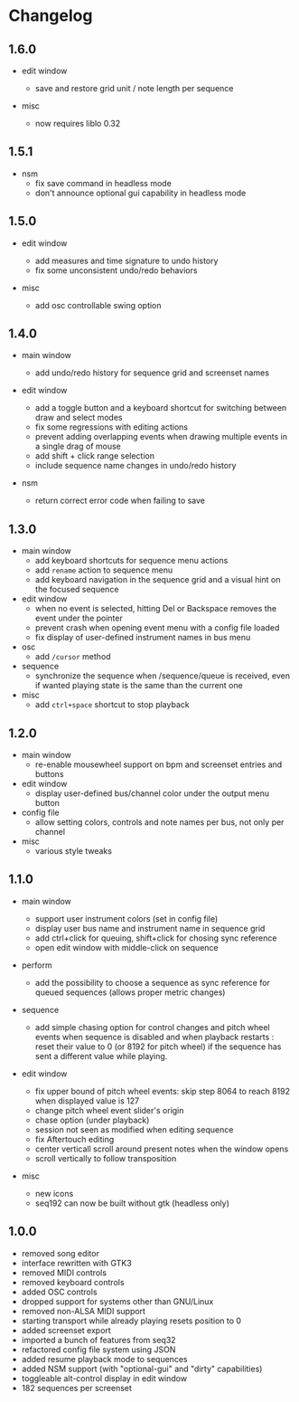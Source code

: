 # Changelog

## 1.6.0

- edit window
    - save and restore grid unit / note length per sequence

- misc
    - now requires liblo 0.32

## 1.5.1

- nsm
  - fix save command in headless mode
  - don't announce optional gui capability in headless mode

## 1.5.0

- edit window
    - add measures and time signature to undo history
    - fix some unconsistent undo/redo behaviors

- misc
    - add osc controllable swing option

## 1.4.0

- main window
    - add undo/redo history for sequence grid and screenset names

- edit window
    - add a toggle button and a keyboard shortcut for switching between draw and select modes
    - fix some regressions with editing actions
    - prevent adding overlapping events when drawing multiple events in a single drag of mouse
    - add shift + click range selection
    - include sequence name changes in undo/redo history

- nsm
    - return correct error code when failing to save

## 1.3.0

- main window
    - add keyboard shortcuts for sequence menu actions
    - add `rename` action to sequence menu
    - add keyboard navigation in the sequence grid and a visual hint on the focused sequence
- edit window
    - when no event is selected, hitting Del or Backspace removes the event under the pointer
    - prevent crash when opening event menu with a config file loaded
    - fix display of user-defined instrument names in bus menu
- osc
    - add `/cursor` method
- sequence
    - synchronize the sequence when /sequence/queue is received, even if wanted playing state is the same than the current one
- misc
    - add `ctrl+space` shortcut to stop playback

## 1.2.0

- main window
    - re-enable mousewheel support on bpm and screenset entries and buttons
- edit window
    - display user-defined bus/channel color under the output menu button
- config file
    - allow setting colors, controls and note names per bus, not only per channel
- misc
    - various style tweaks

## 1.1.0

- main window
    - support user instrument colors (set in config file)
    - display user bus name and instrument name in sequence grid
    - add ctrl+click for queuing, shift+click for chosing sync reference
    - open edit window with middle-click on sequence

- perform
    - add the possibility to choose a sequence as sync reference for queued sequences (allows proper metric changes)

- sequence
    - add simple chasing option for control changes and pitch wheel events when sequence is disabled and when playback restarts : reset their value to 0 (or 8192 for pitch wheel) if the sequence has sent a different value while playing.

- edit window
    - fix upper bound of pitch wheel events: skip step 8064 to reach 8192 when displayed value is 127
    - change pitch wheel event slider's origin
    - chase option (under playback)
    - session not seen as modified when editing sequence
    - fix Aftertouch editing
    - center verticall scroll around present notes when the window opens
    - scroll vertically to follow transposition

- misc
    - new icons
    - seq192 can now be built without gtk (headless only)

## 1.0.0

- removed song editor
- interface rewritten with GTK3
- removed MIDI controls
- removed keyboard controls
- added OSC controls
- dropped support for systems other than GNU/Linux
- removed non-ALSA MIDI support
- starting transport while already playing resets position to 0
- added screenset export
- imported a bunch of features from seq32
- refactored config file system using JSON
- added resume playback mode to sequences
- added NSM support (with "optional-gui" and "dirty" capabilities)
- toggleable alt-control display in edit window
- 182 sequences per screenset
